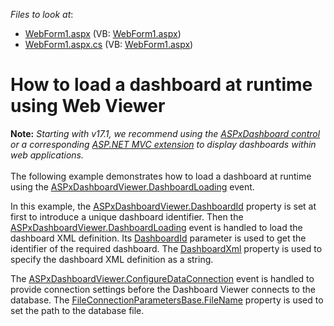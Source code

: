 <!-- default file list -->
*Files to look at*:

* [WebForm1.aspx](./CS/Dashboard_DashboardLoading/WebForm1.aspx) (VB: [WebForm1.aspx](./VB/Dashboard_DashboardLoading/WebForm1.aspx))
* [WebForm1.aspx.cs](./CS/Dashboard_DashboardLoading/WebForm1.aspx.cs) (VB: [WebForm1.aspx](./VB/Dashboard_DashboardLoading/WebForm1.aspx))
<!-- default file list end -->
# How to load a dashboard at runtime using Web Viewer


<p><strong>Note:</strong> <em>Starting with v17.1, we recommend using the <a href="https://documentation.devexpress.com/Dashboard/CustomDocument16976.aspx">ASPxDashboard control</a> or a corresponding <a href="https://documentation.devexpress.com/Dashboard/CustomDocument16977.aspx">ASP.NET MVC extension</a> to display dashboards within web applications.<br></em><br>The following example demonstrates how to load a dashboard at runtime using the <a href="http://documentation.devexpress.com/#Dashboard/DevExpressDashboardWebASPxDashboardViewer_DashboardLoadingtopic"><u>ASPxDashboardViewer.DashboardLoading</u></a> event.</p>
<p>In this example, the <a href="http://documentation.devexpress.com/#Dashboard/DevExpressDashboardWebASPxDashboardViewer_DashboardIdtopic"><u>ASPxDashboardViewer.DashboardId</u></a> property is set at first to introduce a unique dashboard identifier. Then the <a href="http://documentation.devexpress.com/#Dashboard/DevExpressDashboardWebASPxDashboardViewer_DashboardLoadingtopic"><u>ASPxDashboardViewer.DashboardLoading</u></a> event is handled to load the dashboard XML definition. Its <a href="http://documentation.devexpress.com/#Dashboard/DevExpressDashboardWebDashboardLoadingEventArgs_DashboardIdtopic"><u>DashboardId</u></a> parameter is used to get the identifier of the required dashboard. The <a href="http://documentation.devexpress.com/#Dashboard/DevExpressDashboardWebDashboardLoadingEventArgs_DashboardXmltopic"><u>DashboardXml</u></a> property is used to specify the dashboard XML definition as a string.</p>
<p>The <a href="http://documentation.devexpress.com/#Dashboard/DevExpressDashboardWebASPxDashboardViewer_ConfigureDataConnectiontopic"><u>ASPxDashboardViewer.ConfigureDataConnection</u></a> event is handled to provide connection settings before the Dashboard Viewer connects to the database. The <a href="http://documentation.devexpress.com/#CoreLibraries/DevExpressDataAccessConnectionParametersFileConnectionParametersBase_FileNametopic"><u>FileConnectionParametersBase.FileName</u></a> property is used to set the path to the database file.</p>

<br/>


